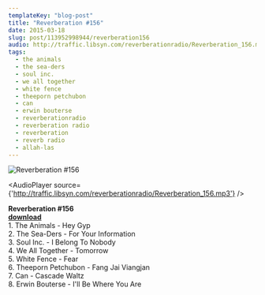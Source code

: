 ```yaml
---
templateKey: "blog-post"
title: "Reverberation #156"
date: 2015-03-18
slug: post/113952998944/reverberation156
audio: http://traffic.libsyn.com/reverberationradio/Reverberation_156.mp3
tags:
  - the animals
  - the sea-ders
  - soul inc.
  - we all together
  - white fence
  - theeporn petchubon
  - can
  - erwin bouterse
  - reverberationradio
  - reverberation radio
  - reverberation
  - reverb radio
  - allah-las
---
```


![Reverberation #156](../images/d03d4826bfb77f6df143e1971ec807f09820b19e1eef0e0bc1c419043e28b1bf.jpg)

<AudioPlayer source={'http://traffic.libsyn.com/reverberationradio/Reverberation_156.mp3'} />

<p><b>Reverberation #156<br /></b><b><a href="http://traffic.libsyn.com/reverberationradio/Reverberation_156.mp3">download</a><br /></b>1. The Animals - Hey Gyp<br />2. The Sea-Ders - For Your Information<br />3. Soul Inc. - I Belong To Nobody<br />4. We All Together - Tomorrow<br />5. White Fence - Fear<br />6. Theeporn Petchubon - Fang Jai Viangjan<br />7. Can - Cascade Waltz<br />8. Erwin Bouterse - I'll Be Where You Are</p>
